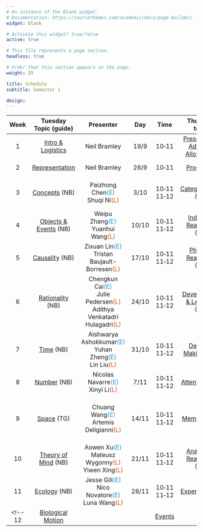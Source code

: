 ```yaml
---
# An instance of the Blank widget.
# Documentation: https://sourcethemes.com/academic/docs/page-builder/
widget: blank

# Activate this widget? true/false
active: true

# This file represents a page section.
headless: true

# Order that this section appears on the page.
weight: 25

title: Schedule
subtitle: Semester 1

design:
---
```


Week | Tuesday Topic (guide) | Presenter | Day | Time | Thursday topic | Presenter | Day | Time |
|:---:|:-------------------------------------:|:----------------:|:-----:|:----:|:---------------------------------------------------:|:----------------:|:-----:|:--------:|
1 | [Intro & Logistics](slides/l1_intro.pdf) |  Neil Bramley | 19/9 | 10&#x2011;11           |  [Presentation Advice & Allocations](slides/l2_presentation.pdf) | Neil Bramley | 21/9  | 10&#x2011;11 |
2 | [Representation](projects/representation) | Neil Bramley | 26/9 | 10&#x2011;11            | [Processes](projects/processes)  | Neil Bramley |  28/9  | 10-11 |              |
3 |  [Concepts](projects/concepts) (NB)       | Paizhong Chen<span style="color:#189ad3">(E)</span><br>Shuqi Ni<span style="color:#d35118">(L)</span> |  3/10  | 10&#x2011;11<br>11&#x2011;12        | [Categorization](projects/categorization) (TG)  | Chuxiang Luo<span style="color:#189ad3">(E)</span><br>Ritsaart Van Blankenstein<span style="color:#d35118">(L)</span> |  5/10  | 10&#x2011;11<br>11&#x2011;12 |
4 | [Objects & Events](projects/objects) (NB) | Weipu Zhang<span style="color:#189ad3">(E)</span><br>Yuanhui Wang<span style="color:#d35118">(L)</span> |  10/10  | 10&#x2011;11<br>11&#x2011;12 | [Inductive Reasoning](projects/induction) (TG) | Yi Wang<span style="color:#189ad3">(E)</span><br>Sherry Hou<span style="color:#189ad3">(E)</span><br>Jialin Xu<span style="color:#d35118">(L)</span> | 12/10 | 10&#x2011;11<br>11&#x2011;12 |
5 | [Causality](projects/causality) (NB)      | Zixuan Lin<span style="color:#189ad3">(E)</span><br>Tristan Baujault-Borresen<span style="color:#d35118">(L)</span> |  17/10  | 10&#x2011;11<br>11&#x2011;12      |  [Physical Reasoning](projects/physics) (TG)   | Melina Mueller<span style="color:#189ad3">(E)</span><br>Serenna Gerhard<span style="color:#d35118">(L)</span> | 19/10 | 10&#x2011;11<br>11&#x2011;12 |
6 | [Rationality](projects/rationality) (NB)  | Chengkun Cai<span style="color:#189ad3">(E)</span><br>Julie Pedersen<span style="color:#d35118">(L)</span><br>Adithya Venkatadri Hulagadri<span style="color:#d35118">(L)</span> |  24/10  | 10&#x2011;11<br>11&#x2011;12 | [Development & Learning](projects/development) (TG)  | Bozhi Jiang<span style="color:#189ad3">(E)</span><br>Luna Rubio Riquelme<span style="color:#d35118">(L)</span> | 26/10  | 10&#x2011;11<br>11&#x2011;12 |
7 | [Time](projects/time) (NB)                | Aishwarya Ashokkumar<span style="color:#189ad3">(E)</span><br>Yuhan Zheng<span style="color:#189ad3">(E)</span><br>Lin Liu<span style="color:#d35118">(L)</span> |  31/10 | 10&#x2011;11<br>11&#x2011;12 | [Decision Making](projects/decision) (TG) | Yihan Tang<span style="color:#189ad3">(E)</span><br>Zhiyu Yang<span style="color:#d35118">(L)</span> |  2/11  | 10&#x2011;11<br>11&#x2011;12 |
8 | [Number](projects/number) (NB)            | Nicolas Navarre<span style="color:#189ad3">(E)</span><br>Xinyi Li<span style="color:#d35118">(L)</span> |  7/11 | 10&#x2011;11<br>11&#x2011;12 | [Attention](projects/attention) (TG) | Zizhe Wang<span style="color:#189ad3">(E)</span><br>Longbin Ji<span style="color:#d35118">(L)</span> |  9/11  | 10&#x2011;11<br>11&#x2011;12 |
9 | [Space](projects/space) (TG)              | Chuang Wang<span style="color:#189ad3">(E)</span> <br>Artemis Deligianni<span style="color:#d35118">(L)</span> |  14/11  | 10&#x2011;11<br>11&#x2011;12 | [Memory](projects/memory) (NB)  | Nabilah B. Gelshirani<span style="color:#189ad3">(E)</span><br>Chunan Li<span style="color:#d35118">(L)</span><br>Adithya Venkatadri Hulagadri<span style="color:#d35118">(L)</span> | 16/11  | 10&#x2011;11<br>11&#x2011;12 |
10 | [Theory of Mind](projects/tom) (NB)      | Aowen Xu<span style="color:#189ad3">(E)</span><br>Mateusz Wygonny<span style="color:#d35118">(L)</span><br>Yiwen Xing<span style="color:#d35118">(L)</span> |  21/11  | 10&#x2011;11<br>11&#x2011;12 |  [Analogical Reasoning](projects/analogy) (TG)  | Eoin Reid<span style="color:#189ad3">(E)</span><br>Hongyu Chen<span style="color:#d35118">(L)</span> | 23/11 | 10&#x2011;11<br>11&#x2011;12 |
11 | [Ecology](projects/ecology) (NB)         | Jesse Gill<span style="color:#189ad3">(E)</span><br>Nico Novatore<span style="color:#189ad3">(E)</span><br>Luna Wang<span style="color:#d35118">(L)</span> |  28/11  | 10&#x2011;11<br>11&#x2011;12 | [Expertise](projects/expertise) (TG)  | Mingyue Jian<span style="color:#189ad3">(E)</span><br>Filippos Vlahos<span style="color:#d35118">(L)</span> | 30/11 | 10&#x2011;11<br>11&#x2011;12 |
<!-- 12 | [Biological Motion](projects/motion) |  |  |       [Events](projects/events)              |        |  | | -->


<!-- | Week  | Tues. Presenter | Topic (Guide)                                       | Thurs. Presenter | Topic (Guide)                                   |
|:-----:|:---------------:|:---------------------------------------------------:|:----------------:|:-----------------------------------------------:|
| 23/1  | Frank Mollica   | [Model Evaluation](slides/Model_Evaluation.pdf) <br> [Read This](https://psyarxiv.com/rybh9/)  | Frank Mollica    | Presentation Advice 2                             |
| 30/1  | Z.Wang & J.You & M.Desblancs     | Attention               | D.Tiron & S.Iversen & S.Droop    | Social Cognition                             |
| 6/2  | Z.Hassirim & J.Liu & K.Chinnam    | Metacognition           |  STRIKE    | STRIKE                             |
| 13/2  | STRIKE   | STRIKE                                          |  STRIKE          | STRIKE                             |
| 20/2  | NA                               | Flexible Learning Week  | NA                               | Flexible Learning Week                             |
| 27/2  | Z.Shi & C.Qian & K.Patel         | Language                | H.Zhang & C.Zhou & Y.Li          | Causality                             |
| 6/3   | J.Doran & Y.Xiao                 | Language Learning       | M.Norris & S.d.Souza & R.Sakalle | Memory                             |
| 13/3  | S.Luan & I.Low & S.Razavi        | Misc                    | O.Liu & M.Galkins & I.Vegner     | Categorization                              |
| 20/3  | P.Weiss & H.Wang & O.Kwakpovwe        | JDM                    | G.Fairs & Q.Dai & S.Xi     | Affect                               |-->



<!--
| 18/9  | Frank Mollica                  | [Logistics and Literature Review](slides/LitReview.pdf)  | Frank Mollica    | [Presentation Advice](slides/Presentations.pdf)                             |
| 25/9  | Frank Mollica                  | [Representation](projects/representation)                | Frank Mollica    | [Process](projects/processes)                   |
| 2/10  | Mika Desblancs                 | [Attention](projects/attention) (FM)                     | Stephanie Droop  | [Objects](projects/objects) (FM)                |
| 9/10  | Yuqi Xiao                      | [Biological Motion](projects/motion) (FM)                | Oli Liu          | [Categorization](projects/categorization) (NB)  |
| 16/10 | Maksims Galkins & Jinwei Zhang | [Concepts](projects/concepts) (NB)                       | George Fairs     | [Physical Reasoning](projects/physics) (FM)     |
| 23/10 | Ian Low & Max Norris           | [Development & Learning](projects/development) (NB)      | Claudia Zhou & Chengfei Qian     | [Causality](projects/causality) (NB)            |
| 30/10 | Ivan Vegner & Jiayan Liu       | [Ecology](projects/ecology) (FM)                         | James Doran & Zhiqiang Shi        | [Events](projects/events) (FM)                  |
| 6/11  | Sepehr Razavi & Krishna Patel  | [Number](projects/number) (FM)                           | Krishna Chinnam & Haozhe Zhang | [Inductive Reasoning](projects/induction) (FM)  |
| 13/11 | Tekevwe Kwakpovwe & Yu Li      | [Time](projects/temporal) (NB)                           | Paulina Weiss & Qingyu Dai       | [Rationality](projects/rationality) (NB)        |
| 20/11 | Zuriel Hassirim & Ze Wang      | [Memory](projects/memory) (NB)                           | Molly Yu & Jin You               | [Expertise](projects/expertise) (NB)            |
| 27/11 | Ruchira Sakalle                | [Space](projects/space) (FM)                             | Sydelle De Souza & Sike Luan     | [Analogical Reasoning](projects/analogy) (FM)   |
| 4/12  | Dmitrii Tiron & Sigurd Iversen | [Theory of Mind](projects/tom) (NB)                      | Hanxing Wang & Sunbowen Xi       | [Judgment & Decision Making](projects/jdm) (NB) |
-->

